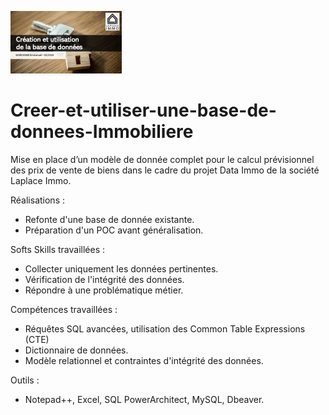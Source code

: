 ![entete](P5.png)
# Creer-et-utiliser-une-base-de-donnees-Immobiliere
Mise en place d’un modèle de donnée complet pour le calcul prévisionnel des prix de vente de biens dans le cadre du projet Data Immo de la société Laplace Immo.

Réalisations : 
  + Refonte d'une base de donnée existante.
  + Préparation d'un POC avant généralisation.

Softs Skills travaillées :
  +  Collecter uniquement les données pertinentes.
  +  Vérification de l'intégrité des données.
  +  Répondre à une problématique métier.

Compétences travaillées :
  + Réquêtes SQL avancées, utilisation des Common Table Expressions (CTE)
  + Dictionnaire de données.
  + Modèle relationnel et contraintes d'intégrité des données.

Outils : 
  + Notepad++, Excel, SQL PowerArchitect, MySQL,  Dbeaver.
